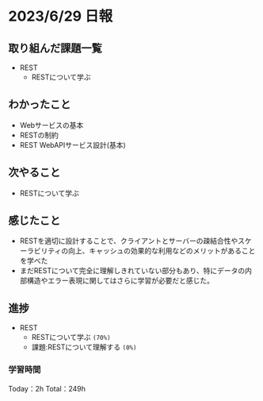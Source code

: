 # 2023/6/29 日報

## 取り組んだ課題一覧
- REST
    - RESTについて学ぶ

## わかったこと
- Webサービスの基本
- RESTの制約
- REST WebAPIサービス設計(基本)

## 次やること
- RESTについて学ぶ

## 感じたこと
- RESTを適切に設計することで、クライアントとサーバーの疎結合性やスケーラビリティの向上、キャッシュの効果的な利用などのメリットがあることを学べた
- まだRESTについて完全に理解しきれていない部分もあり、特にデータの内部構造やエラー表現に関してはさらに学習が必要だと感じた。

## 進捗
- REST
    - RESTについて学ぶ ``(70%)``
    - 課題:RESTについて理解する ``(0%)``


### 学習時間
Today：2h Total：249h
